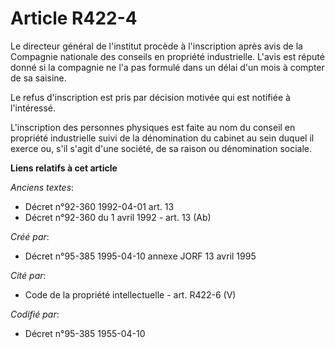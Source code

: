 # Article R422-4

Le directeur général de l'institut procède à l'inscription après avis de la Compagnie nationale des conseils en propriété
industrielle. L'avis est réputé donné si la compagnie ne l'a pas formulé dans un délai d'un mois à compter de sa saisine.

Le refus d'inscription est pris par décision motivée qui est notifiée à l'intéressé.

L'inscription des personnes physiques est faite au nom du conseil en propriété industrielle suivi de la dénomination du
cabinet au sein duquel il exerce ou, s'il s'agit d'une société, de sa raison ou dénomination sociale.

**Liens relatifs à cet article**

_Anciens textes_:

  - Décret n°92-360 1992-04-01 art. 13
  - Décret n°92-360 du 1 avril 1992 - art. 13 (Ab)

_Créé par_:

  - Décret n°95-385 1995-04-10 annexe JORF 13 avril 1995

_Cité par_:

  - Code de la propriété intellectuelle - art. R422-6 (V)

_Codifié par_:

  - Décret n°95-385 1955-04-10
